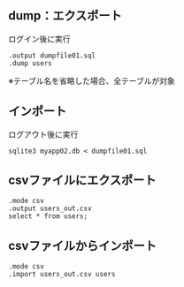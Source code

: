 ## dump：エクスポート
ログイン後に実行
```
.output dumpfile01.sql
.dump users
```
※テーブル名を省略した場合、全テーブルが対象

## インポート
ログアウト後に実行
```
sqlite3 myapp02.db < dumpfile01.sql
```

## csvファイルにエクスポート
```
.mode csv
.output users_out.csv
select * from users;
```

## csvファイルからインポート
```
.mode csv
.import users_out.csv users
```
